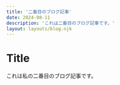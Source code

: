```yaml
---
title: '二番目のブログ記事'
date: 2024-08-11
description: 'これは二番目のブログ記事です。'
layout: layouts/blog.njk
---
```


# Title

これは私の二番目のブログ記事です。
